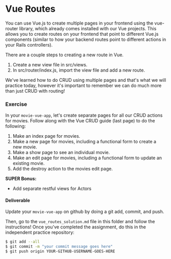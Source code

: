 # Vue Routes

You can use Vue.js to create multiple pages in your frontend using the vue-router library, which already comes installed with our Vue projects. This allows you to create routes on your frontend that point to different Vue.js components (similar to how your backend routes point to different actions in your Rails controllers).

There are a couple steps to creating a new route in Vue.

1. Create a new view file in src/views.
2. In src/router/index.js, import the view file and add a new route.

We've learned how to do CRUD using multiple pages and that's what we will practice today, however it's important to remember we can do much more than just CRUD with routing!

### Exercise

In your `movie-vue-app`, let's create separate pages for all our CRUD actions for movies. Follow along with the Vue CRUD guide (last page) to do the following:

1. Make an index page for movies.
2. Make a new page for movies, including a functional form to create a new movie.
3. Make a show page to see an individual movie.
4. Make an edit page for movies, including a functional form to update an existing movie.
5. Add the destroy action to the movies edit page.

**SUPER Bonus:**

- Add separate restful views for Actors

#### Deliverable

Update your `movie-vue-app` on github by doing a git add, commit, and push.

Then, go to the `vue_routes_solution.md` file in this folder and follow the instructions! Once you've completed the assignment, do this in the independent practice repository:

```bash
$ git add --all
$ git commit -m "your commit message goes here"
$ git push origin YOUR-GITHUB-USERNAME-GOES-HERE
```
